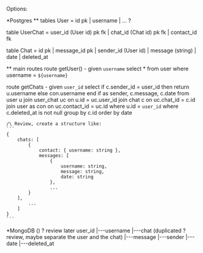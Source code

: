 Options:

*Postgres
** tables
User = id pk | username | ... ?

table UserChat = user_id (User id) pk fk | chat_id (Chat id) pk fk | contact_id fk

table Chat = id pk | message_id pk | sender_id (User id) | message (string) | date | deleted_at

** main routes
route getUser() - given `username`
    select * from user where username = `${username}` 

route getChats - given `user_id`
    select if c.sender_id = user_id then return u.username else con.username end if as sender, c.message, c.date
    from user u join user_chat uc on u.id = uc.user_id join chat c on uc.chat_id = c.id join user as con on uc.contact_id = uc.id
    where u.id = `user_id`
    where c.deleted_at is not null
    group by c.id
    order by date

    /\ Review, create a structure like: 
    ```
    {
        chats: [
            {
                contact: { username: string },
                messages: [
                    {
                        username: string,
                        message: string,
                        date: string
                    },
                    ...
            }
        ],
            ...
        ]
    }
    ```

*MongoDB () ? review later
    user_id
    |---username
    |---chat   (duplicated ? review, maybe separate the user and the chat)
        |---message
        |---sender
        |---date
        |---deleted_at